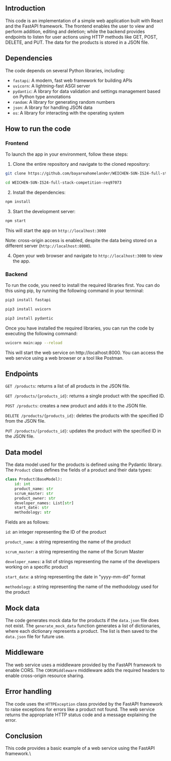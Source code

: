 ## **Introduction**

This code is an implementation of a simple web application built with React and the FastAPI framework. The frontend enables the user to view and perform addition, editing and deletion; while the backend provides endpoints to listen for user actions using HTTP methods like GET, POST, DELETE, and PUT. The data for the products is stored in a JSON file.

## **Dependencies**

The code depends on several Python libraries, including:

- `fastapi`: A modern, fast web framework for building APIs
- `uvicorn`: A lightning-fast ASGI server
- `pydantic`: A library for data validation and settings management based on Python type annotations
- `random`: A library for generating random numbers
- `json`: A library for handling JSON data
- `os`: A library for interacting with the operating system

## **How to run the code**

### Frontend
To launch the app in your environment, follow these steps:
1. Clone the entire repository and navigate to the cloned repository:
```bash
git clone https://github.com/bayareahomelander/WEICHEN-SUN-IS24-full-stack-competition-req97073.git
```
```bash
cd WEICHEN-SUN-IS24-full-stack-competition-req97073
```
2. Install the dependencies:
```bash
npm install
```
3. Start the development server:
```bash
npm start
```
This will start the app on `http://localhost:3000`

Note: cross-origin access is enabled, despite the data being stored on a different server (`http://localhost:8000`).

4. Open your web browser and navigate to `http://localhost:3000` to view the app.

### Backend
To run the code, you need to install the required libraries first. You can do this using pip, by running the following command in your terminal:
```bash
pip3 install fastapi
```
```bash
pip3 install uvicorn
```
```bash
pip3 install pydantic
```

Once you have installed the required libraries, you can run the code by executing the following command:
```bash
uvicorn main:app --reload
```

This will start the web service on http://localhost:8000. You can access the web service using a web browser or a tool like Postman.

## **Endpoints**
`GET /products`: returns a list of all products in the JSON file.

`GET /products/{products_id}`: returns a single product with the specified ID.

`POST /products`: creates a new product and adds it to the JSON file.

`DELETE /products/{products_id}`: deletes the products with the specified ID from the JSON file.

`PUT /products/{products_id}`: updates the product with the specified ID in the JSON file.

## **Data model**
The data model used for the products is defined using the Pydantic library. The `Product` class defines the fields of a product and their data types:
```python
class Product(BaseModel):
    id: int
    product_name: str
    scrum_master: str
    product_owner: str
    developer_names: List[str]
    start_date: str
    methodology: str
```
Fields are as follows:

`id`: an integer representing the ID of the product

`product_name`: a string representing the name of the product

`scrum_master`: a string representing the name of the Scrum Master

`developer_names`: a list of strings representing the name of the developers working on a specific product

`start_date`: a string representing the date in "yyyy-mm-dd" format

`methodology`: a string representing the name of the methodology used for the product

## **Mock data**
The code generates mock data for the products if the `data.json` file does not exist. The `generate_mock_data` function generates a list of dictionaries, where each dictionary represents a product. The list is then saved to the `data.json` file for future use.

## **Middleware**
The web service uses a middleware provided by the FastAPI framework to enable CORS. The `CORSMiddleware` middleware adds the required headers to enable cross-origin resource sharing.

## **Error handling**
The code uses the `HTTPException` class provided by the FastAPI framework to raise exceptions for errors like a product not found. The web service returns the appropriate HTTP status code and a message explaining the error.

## **Conclusion**
This code provides a basic example of a web service using the FastAPI framework.\
